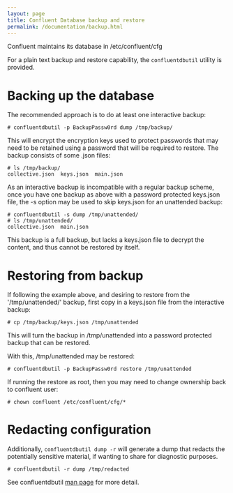 ```yaml
---
layout: page
title: Confluent Database backup and restore
permalink: /documentation/backup.html
---
```


Confluent maintains its database in /etc/confluent/cfg

For a plain text backup and restore capability, the `confluentdbutil` utility is provided.

# Backing up the database

The recommended approach is to do at least one interactive backup:

    # confluentdbutil -p BackupPassw0rd dump /tmp/backup/

This will encrypt the encryption keys used to protect passwords that may need
to be retained using a password that will be required to restore. The backup
consists of some .json files:

    # ls /tmp/backup/
    collective.json  keys.json  main.json

As an interactive backup is incompatible with a regular backup scheme, once
you have one backup as above with a password protected keys.json file, the -s
option may be used to skip keys.json for an unattended backup:

    # confluentdbutil -s dump /tmp/unattended/
    # ls /tmp/unattended/
    collective.json  main.json

This backup is a full backup, but lacks a keys.json file to decrypt the content, and thus
cannot be restored by itself.  

# Restoring from backup

If following the example above, and desiring to restore from the '/tmp/unattended/' backup, first
copy in a keys.json file from the interactive backup:

    # cp /tmp/backup/keys.json /tmp/unattended

This will turn the backup in /tmp/unattended into a password protected backup that can be restored.

With this, /tmp/unattended may be restored:

    # confluentdbutil -p BackupPassw0rd restore /tmp/unattended

If running the restore as root, then you may need to change ownership back to confluent user:

    # chown confluent /etc/confluent/cfg/*


# Redacting configuration

Additionally, `confluentdbutil dump -r` will generate a dump that redacts the
potentially sensitive material, if wanting to share for diagnostic purposes.

    # confluentdbutil -r dump /tmp/redacted

See confluentdbutil [man page](../manuals/confluentdbutil.md) for more detail.



